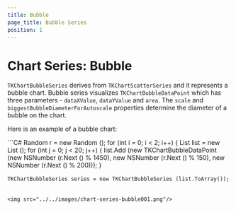```yaml
---
title: Bubble
page_title: Bubble Series
position: 1
---
```


# Chart Series: Bubble


<code>TKChartBubbleSeries</code> derives from <code>TKChartScatterSeries</code> and it represents a bubble chart. Bubble series visualizes <code>TKChartBubbleDataPoint</code> which has three parameters - <code>dataXValue</code>, <code>dataYValue</code> and <code>area</code>. The <code>scale</code> and <code>biggestBubbleDiameterForAutoscale</code> properties determine the diameter of a bubble on the chart.

Here is an example of a bubble chart:

<snippet id='chart-bubble'/>
<snippet id='chart-bubble-swift'/>
```C#
Random r = new Random ();
for (int i = 0; i < 2; i++) {
    List<TKChartBubbleDataPoint> list = new List<TKChartBubbleDataPoint> ();
    for (int j = 0; j < 20; j++) {
        list.Add (new TKChartBubbleDataPoint (new NSNumber (r.Next () % 1450), new NSNumber (r.Next () % 150), new NSNumber (r.Next () % 200)));
    }

    TKChartBubbleSeries series = new TKChartBubbleSeries (list.ToArray());
```

<img src="../../images/chart-series-bubble001.png"/>
